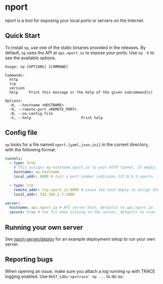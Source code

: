 # nport

nport is a tool for exposing your local ports or servers on the Internet.

## Quick Start

To install `np`, use one of the static binaries provided in the releases. By default, `np` uses
the API at `api.nport.io` to expose your ports. Use `np -h` to see the available options.

```
Usage: np [OPTIONS] [COMMAND]

Commands:
  http
  tcp
  version
  help     Print this message or the help of the given subcommand(s)

Options:
  -H, --hostname <HOSTNAME>
  -R, --remote-port <REMOTE_PORT>
  -N, --no-config-file
  -h, --help                       Print help
```

## Config file

`np` looks for a file named `nport.{yaml,json,ini}` in the current directory, with the following format:

```yaml
tunnels:
  - type: http
    # This assigns my-hostname.nport.io to your HTTP tunnel. If empty, a random hostname is generated
    hostname: my-hostname
    local_addr: 8089 # Just a port number indicates 127.0.0.1:<port>, ip:port syntax is also supported

  - type: tcp
    remote_addr: tcp.nport.io:9999 # Leave the host empty to assign the default port
    local_addr: 192.168.1.7:3000

server:
  hostname: api.nport.io # API server host, defaults to api.nport.io
  secure: true # Use TLS when talking to the server, defaults to true
```

## Running your own server

See [nport-server/deploy](nport-server/deploy) for an example deployment setup to run your own server.

## Reporting bugs

When opening an issue, make sure you attach a log running `np` with TRACE logging enabled.
Use `RUST_LOG='np=trace' np ...` to do so.

